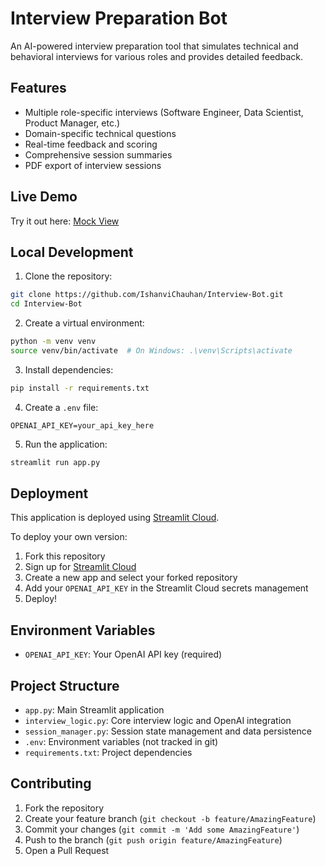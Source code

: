 # Interview Preparation Bot

An AI-powered interview preparation tool that simulates technical and behavioral interviews for various roles and provides detailed feedback.

## Features

- Multiple role-specific interviews (Software Engineer, Data Scientist, Product Manager, etc.)
- Domain-specific technical questions
- Real-time feedback and scoring
- Comprehensive session summaries
- PDF export of interview sessions

## Live Demo

Try it out here: [Mock View](https://mock-view.streamlit.app/) 

## Local Development

1. Clone the repository:
```bash
git clone https://github.com/IshanviChauhan/Interview-Bot.git
cd Interview-Bot
```

2. Create a virtual environment:
```bash
python -m venv venv
source venv/bin/activate  # On Windows: .\venv\Scripts\activate
```

3. Install dependencies:
```bash
pip install -r requirements.txt
```

4. Create a `.env` file:
```
OPENAI_API_KEY=your_api_key_here
```

5. Run the application:
```bash
streamlit run app.py
```

## Deployment

This application is deployed using [Streamlit Cloud](https://streamlit.io/cloud).

To deploy your own version:

1. Fork this repository
2. Sign up for [Streamlit Cloud](https://share.streamlit.io)
3. Create a new app and select your forked repository
4. Add your `OPENAI_API_KEY` in the Streamlit Cloud secrets management
5. Deploy!

## Environment Variables

- `OPENAI_API_KEY`: Your OpenAI API key (required)

## Project Structure

- `app.py`: Main Streamlit application
- `interview_logic.py`: Core interview logic and OpenAI integration
- `session_manager.py`: Session state management and data persistence
- `.env`: Environment variables (not tracked in git)
- `requirements.txt`: Project dependencies

## Contributing

1. Fork the repository
2. Create your feature branch (`git checkout -b feature/AmazingFeature`)
3. Commit your changes (`git commit -m 'Add some AmazingFeature'`)
4. Push to the branch (`git push origin feature/AmazingFeature`)
5. Open a Pull Request
